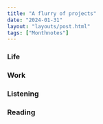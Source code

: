 ```yaml
---
title: "A flurry of projects"
date: "2024-01-31"
layout: "layouts/post.html"
tags: ["Monthnotes"]
---
```


### Life

### Work

### Listening

### Reading
